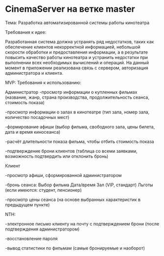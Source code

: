 # CinemaServer на ветке master
Тема: Разработка автоматизированной системы работы кинотеатра

Требования к идее:

Разработанная система должна устранять ряд недостатков, таких как обеспечение клиентов некорректной информацией, небольшой скорости обработки и предоставления информации, а в результате повысить качество работы кинотеатра и устранить недостатки при выполнении всех необходимых вычислений и операций. 
На данный момент в приложении реализована связь с сервером, авторизация администратора и клиента.

MVP:
Требования к использованию:

Администратор
-просмотр информации о купленных фильмах (название, жанр, страна производства, продолжительность сеанса, стоимость показа)

-просмотр информации о залах в кинотеатре (тип зала, номер зала, количество посадочных мест)

-формирование афиши (выбор фильма, свободного зала, цены билета, дата и время киносеанса)

-расчёт длительности показа фильма, чтобы отбить стоимость показа

-подтверждение брони клиентов (таблица со всеми заявками, возможность подтвердить или отклонить бронь)


Клиент

-просмотр афиши, сформированной администратором

-бронь сеанса: Выбор фильма
               Дата/время
               Зал (VIP, стандарт)
               Льготы (если имеются: студент, пенсионер)
   
-просмотр цены сеанса (на основе выбранных характеристик в предыдущем пункте)

NTH:

-электронное письмо клиенту на почту с подтверждением брони (после подтверждения администратором)

-восстановление пароля

-вывод статистики по фильмам (самые бронируемые и наоборот)

